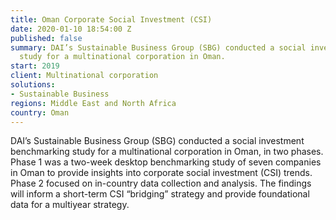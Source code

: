 ```yaml
---
title: Oman Corporate Social Investment (CSI)
date: 2020-01-10 18:54:00 Z
published: false
summary: DAI’s Sustainable Business Group (SBG) conducted a social investment benchmarking
  study for a multinational corporation in Oman.
start: 2019
client: Multinational corporation
solutions:
- Sustainable Business
regions: Middle East and North Africa
country: Oman
---
```


DAI’s Sustainable Business Group (SBG) conducted a social investment benchmarking study for a multinational corporation in Oman, in two phases. Phase 1 was a two-week desktop benchmarking study of seven companies in Oman to provide insights into corporate social investment (CSI) trends. Phase 2 focused on in-country data collection and analysis. The findings will inform a short-term CSI “bridging” strategy and provide foundational data for a multiyear strategy.